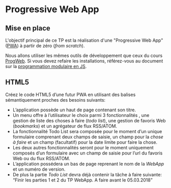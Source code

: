 # Progressive Web App 

## Mise en place

L'objectif principal de ce TP est la réalisation d'une "Progressive Web App" ([PWA](https://fr.wikipedia.org/wiki/Progressive_web_app)) à partir de zéro (*from scratch*).

Nous allons utiliser les mêmes outils de développement que ceux du cours [
ProgWeb](https://chabloz.eu/progweb). Si vous devez refaire les installations, référez-vous au document sur la [programmation modulaire en JS](../progweb/module_base.md).

## HTML5


Créez le code HTML5 d’une futur  PWA  en utilisant des balises sémantiquement proches des besoins suivants:

-   L’application possède un haut de page contenant son titre.
-   Un menu offre à l’utilisateur le choix parmi 3 fonctionnalités , une gestion de liste des choses à faire (*todo list*), une gestion de favoris Web (*bookmarks*) et un agrégateur de flux RSS/ATOM.
-   La fonctionnalité  Todo List  sera composée pour le moment d’un unique formulaire comprenant deux champs de saisie, un champ pour la  *chose à faire*  et un champ (facultatif) pour la date limite pour faire la chose.
-   Les deux autres fonctionnalités seront pour le moment uniquement composés d’un formulaire avec un champ de saisie pour l’url du favoris Web ou du flux RSS/ATOM.
-   L’application possédera un bas de page reprenant le nom de la  _WebApp_  et un numéro de version.
-   De plus la partie  _Todo List_  devra déjà contenir la tâche à faire suivante: “Finir les parties 1 et 2 du TP WebApp. A faire avant le 05.03.2018”



<!--stackedit_data:
eyJoaXN0b3J5IjpbLTg5MjUwNzkyN119
-->